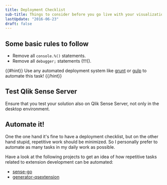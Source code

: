 ```yaml
---
title: Deployment Checklist
sub-title: Things to consider before you go live with your visualization extension.
lastUpdate: "2016-06-23"
draft: false
---
```


## Some basic rules to follow
* Remove all `console.%()` statements.
* Remove all `debugger;` statements (!!!{).

{{#hint}}
Use any automated deployment system like [grunt](http://gruntjs.com/) or [gulp](http://gulpjs.com/) to automate this task!
{{/hint}}

## Test Qlik Sense Server
Ensure that you test your solution also on Qlik Sense Server, not only in the desktop environment.

## Automate it!

One the one hand it's fine to have a deployment checklist, but on the other hand stupid, repetitive work should be minimized.
So I personally prefer to automate as many tasks in my daily work as possible.

Have a look at the following projects to get an idea of how repetitive tasks related to extension development can be automated:

* [sense-go](https://github.com/stefanwalther/sense-go)
* [generator-qsextension](https://github.com/stefanwalther/generator-qsExtension)

